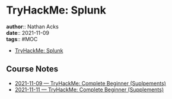 # TryHackMe: Splunk

**author**:: Nathan Acks  
**date**:: 2021-11-09  
**tags**:: #MOC

* [TryHackMe: Splunk](https://tryhackme.com/room/bpsplunk)

## Course Notes

* [2021-11-09 — TryHackMe: Complete Beginner (Suplpements)](../log/2021-11-09-tryhackme-complete-beginner-supplements.md)
* [2021-11-11 — TryHackMe: Complete Beginner (Supplements)](../log/2021-11-11-tryhackme-complete-beginner-supplements.md)
